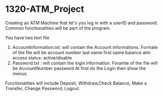 # 1320-ATM_Project
Creating an ATM Machine that let's you log in with a userID and password. Common functionalities will be part of the program.

You have two text file
1. AccountInformation.txt: will contain the Account informations. Formate of the file will be
account number
last name
first name
balance
atm access status: active/disable
2. Password.txt : will contain the login information. Foramte of the file will be
AccountNumber password
At first do the Login then show the menus.

Functionalities will include Deposit, Withdraw,Check Balance, Make a Transfer, Change Password, Logout. 
